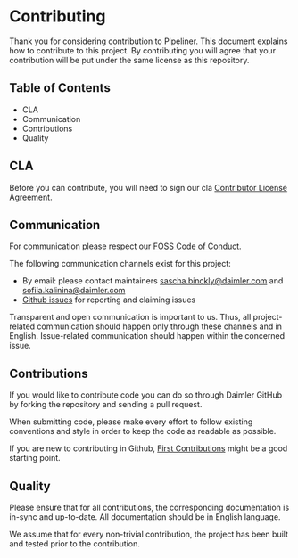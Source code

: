 # Contributing

Thank you for considering contribution to Pipeliner.
This document explains how to contribute to this project.
By contributing you will agree that your contribution will be put under the same license as this repository.

## Table of Contents
- CLA
- Communication
- Contributions
- Quality

## CLA
Before you can contribute, you will need to sign our cla [Contributor License Agreement](https://github.com/Daimler/daimler-foss/blob/master/CONTRIBUTORS_LICENSE_AGREEMENT.md).

## Communication

For communication please respect our [FOSS Code of Conduct](https://github.com/Daimler/pipeliner/blob/master/CODE_OF_CONDUCT.md).

The following communication channels exist for this project:
- By email: please contact maintainers sascha.binckly@daimler.com and sofiia.kalinina@daimler.com
- [Github issues](https://github.com/Daimler/pipeliner/issues) for reporting and claiming issues

Transparent and open communication is important to us. Thus, all project-related communication should happen only through these channels and in English. Issue-related communication should happen within the concerned issue.


## Contributions
If you would like to contribute code you can do so through Daimler GitHub by forking the repository and sending a pull request.

When submitting code, please make every effort to follow existing conventions and style in order to keep the code as readable as possible.

If you are new to contributing in Github, [First Contributions](https://github.com/firstcontributions/first-contributions) might be a good starting point.

## Quality
Please ensure that for all contributions, the corresponding documentation is in-sync and up-to-date. All documentation should be in English language.

We assume that for every non-trivial contribution, the project has been built and tested prior to the contribution.
